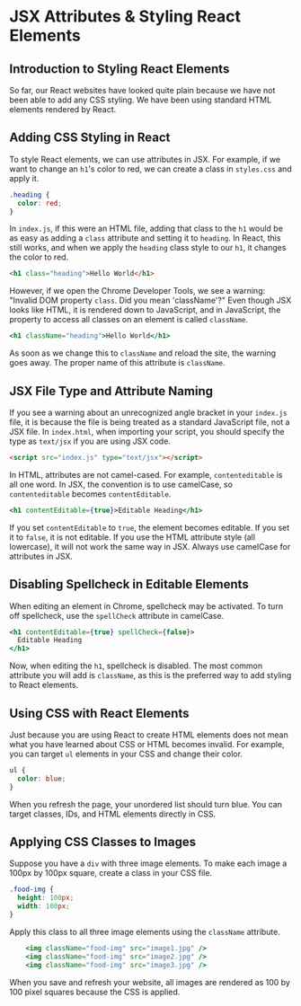# JSX Attributes & Styling React Elements

## Introduction to Styling React Elements

So far, our React websites have looked quite plain because we have not been able to add any CSS styling. We have been using standard HTML elements rendered by React.

## Adding CSS Styling in React

To style React elements, we can use attributes in JSX. For example, if we want to change an `h1`'s color to red, we can create a class in `styles.css` and apply it.

```css
.heading {
  color: red;
}
```

In `index.js`, if this were an HTML file, adding that class to the `h1` would be as easy as adding a `class` attribute and setting it to `heading`. In React, this still works, and when we apply the `heading` class style to our `h1`, it changes the color to red.

```html
<h1 class="heading">Hello World</h1>
```

However, if we open the Chrome Developer Tools, we see a warning: "Invalid DOM property `class`. Did you mean 'className'?" Even though JSX looks like HTML, it is rendered down to JavaScript, and in JavaScript, the property to access all classes on an element is called `className`.

```jsx
<h1 className="heading">Hello World</h1>
```

As soon as we change this to `className` and reload the site, the warning goes away. The proper name of this attribute is `className`.

## JSX File Type and Attribute Naming

If you see a warning about an unrecognized angle bracket in your `index.js` file, it is because the file is being treated as a standard JavaScript file, not a JSX file. In `index.html`, when importing your script, you should specify the type as `text/jsx` if you are using JSX code.

```html
<script src="index.js" type="text/jsx"></script>
```

In HTML, attributes are not camel-cased. For example, `contenteditable` is all one word. In JSX, the convention is to use camelCase, so `contenteditable` becomes `contentEditable`.

```jsx
<h1 contentEditable={true}>Editable Heading</h1>
```

If you set `contentEditable` to `true`, the element becomes editable. If you set it to `false`, it is not editable. If you use the HTML attribute style (all lowercase), it will not work the same way in JSX. Always use camelCase for attributes in JSX.

## Disabling Spellcheck in Editable Elements

When editing an element in Chrome, spellcheck may be activated. To turn off spellcheck, use the `spellCheck` attribute in camelCase.

```jsx
<h1 contentEditable={true} spellCheck={false}>
  Editable Heading
</h1>
```

Now, when editing the `h1`, spellcheck is disabled. The most common attribute you will add is `className`, as this is the preferred way to add styling to React elements.

## Using CSS with React Elements

Just because you are using React to create HTML elements does not mean what you have learned about CSS or HTML becomes invalid. For example, you can target `ul` elements in your CSS and change their color.

```css
ul {
  color: blue;
}
```

When you refresh the page, your unordered list should turn blue. You can target classes, IDs, and HTML elements directly in CSS.

## Applying CSS Classes to Images

Suppose you have a `div` with three image elements. To make each image a 100px by 100px square, create a class in your CSS file.

```css
.food-img {
  height: 100px;
  width: 100px;
}
```

Apply this class to all three image elements using the `className` attribute.

```jsx
    <img className="food-img" src="image1.jpg" />
    <img className="food-img" src="image2.jpg" />
    <img className="food-img" src="image3.jpg" />
```

When you save and refresh your website, all images are rendered as 100 by 100 pixel squares because the CSS is applied.
